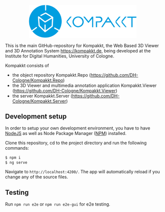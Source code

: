 <p align="center">
    <img src="https://github.com/DH-Cologne/Kompakkt.Repo/raw/master/src/assets/kompakkt-logo.png" alt="Kompakkt Logo" width="350">
</p>

This is the main GitHub-repository for Kompakkt, the Web Based 3D Viewer and 3D Annotation System https://kompakkt.de, being developed at the Institute for Digital Humanities, University of Cologne. 

Kompakkt consists of
- the object repository Kompakkt.Repo (https://github.com/DH-Cologne/Kompakkt.Repo)
- the 3D Viewer and multimedia annotation application Kompakkt.Viewer (https://github.com/DH-Cologne/Kompakkt.Viewer)
- the server Kompakkt.Server (https://github.com/DH-Cologne/Kompakkt.Server)

## Development setup

In order to setup your own development environment, you have to have [NodeJS](https://nodejs.org/en/) as well as Node Package Manager ([NPM](https://www.npmjs.com/)) installed.

Clone this repository, cd to the project directory and run the following commands:

```
$ npm i
$ ng serve
```

Navigate to `http://localhost:4200/`. The app will automatically reload if you change any of the source files.

## Testing

Run ```npm run e2e``` or ```npm run e2e-gui``` for e2e testing.  
